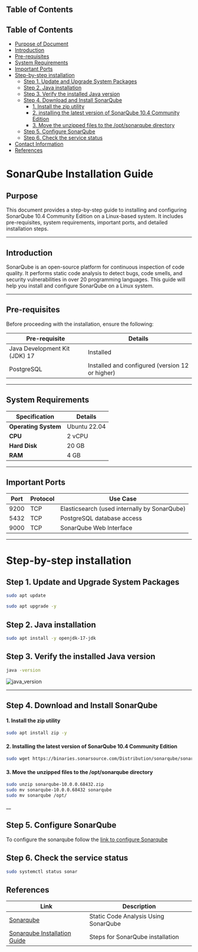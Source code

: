
## **Table of Contents**  
## Table of Contents

- [Purpose of Document](#purpose)
- [Introduction](#introduction)
- [Pre-requisites](#pre-requisites)
- [System Requirements](#system-requirements)
- [Important Ports](#important-ports)
- [Step-by-step installation](#step-by-step-installation)
    - [Step 1. Update and Upgrade System Packages](#step-1-update-and-upgrade-system-packages)
    - [Step 2. Java installation](#step-2-java-installation)
    - [Step 3. Verify the installed Java version](#step-3-verify-the-installed-java-version)
    - [Step 4. Download and Install SonarQube](#step-4-download-and-install-sonarqube)
        - [1. Install the zip utility](#1-install-the-zip-utility)
        - [2. installing the latest version of SonarQube 10.4 Community Edition](#2-installing-the-latest-version-of-sonarqube-104-community-edition)
        - [3. Move the unzipped files to the /opt/sonarqube directory](#3-move-the-unzipped-files-to-the-optsonarqube-directory)
    - [Step 5. Configure SonarQube](#step-5-configure-sonarqube)
    - [Step 6. Check the service status](#step-6-check-the-service-status)
- [Contact Information](#contact-information)  
- [References](#references)  

# **SonarQube Installation Guide**

## **Purpose**
This document provides a step-by-step guide to installing and configuring SonarQube 10.4 Community Edition on a Linux-based system. It includes pre-requisites, system requirements, important ports, and detailed installation steps.

---

## **Introduction**
SonarQube is an open-source platform for continuous inspection of code quality. It performs static code analysis to detect bugs, code smells, and security vulnerabilities in over 20 programming languages. This guide will help you install and configure SonarQube on a Linux system.

---
## **Pre-requisites**
Before proceeding with the installation, ensure the following:

| Pre-requisite | Details |
|---|---|
| Java Development Kit (JDK) 17 | Installed |
| PostgreSQL | Installed and configured (version 12 or higher) |

---
## **System Requirements**
| **Specification**      | **Details**         |
|-------------------------|---------------------|
| **Operating System**    | Ubuntu 22.04      |
| **CPU**                | 2 vCPU             |
| **Hard Disk**             | 20 GB              |
| **RAM**                | 4 GB               |

---
## **Important Ports**

| **Port** | **Protocol** | **Use Case**       |
|----------|--------------|--------------------|      
| 9200      | TCP          |    Elasticsearch (used internally by SonarQube)             |             
| 5432     | TCP          | PostgreSQL database access  |    
| 9000     | TCP          |      SonarQube Web Interface        |    

---
# **Step-by-step installation**

## **Step 1. Update and Upgrade System Packages**

``` bash
sudo apt update
```

``` bash
sudo apt upgrade -y
```

## **Step 2. Java installation**

``` bash
sudo apt install -y openjdk-17-jdk
```


##  **Step 3. Verify the installed Java version**

``` bash
java -version
```
![java_version](https://github.com/user-attachments/assets/c25ac5d8-03d7-495f-a941-c1b3d07f0f4c)

___

## **Step 4. Download and Install SonarQube**

#### 1. **Install the zip utility**

``` bash
sudo apt install zip -y
```

#### 2. **Installing the latest version of SonarQube 10.4 Community Edition**

``` bash
sudo wget https://binaries.sonarsource.com/Distribution/sonarqube/sonarqube-10.0.0.68432.zip

```

#### 3. **Move the unzipped files to the /opt/sonarqube directory**

``` bash
sudo unzip sonarqube-10.0.0.68432.zip
sudo mv sonarqube-10.0.0.68432 sonarqube
sudo mv sonarqube /opt/
```

__

## **Step 5. Configure SonarQube**

To configure the sonarqube follow the [link to configure Sonarqube]( https://github.com/snaatak-Zero-Downtime-Crew/Documentation/blob/Rohit-SCRUM-77/Common/Software%20/Sonarqube/Configuration/README.md)

## **Step 6. Check the service status**

``` bash
sudo systemctl status sonar
```




## **References**

| **Link** | **Description** |
|------------------------------------------------------|------------------|
| [Sonarqube](https://www.sonarsource.com/learn/static-code-analysis-using-sonarqube/)          | Static Code Analysis Using SonarQube    |
| [Sonarqube Installation Guide](https://www.digitalocean.com/community/tutorials/how-to-ensure-code-quality-with-sonarqube-on-ubuntu-18-04)          | Steps for SonarQube installation    |
